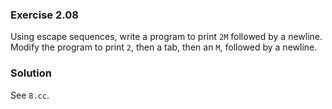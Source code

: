 ### Exercise 2.08

Using escape sequences, write a program to print `2M` followed by a newline.
Modify the program to print `2`, then a tab, then an `M`, followed by a newline.

### Solution

See `8.cc`.
